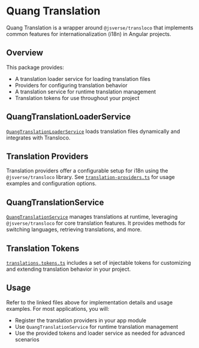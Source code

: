 # Quang Translation

Quang Translation is a wrapper around `@jsverse/transloco` that implements common features for internationalization (i18n) in Angular projects.

## Overview

This package provides:
- A translation loader service for loading translation files
- Providers for configuring translation behavior
- A translation service for runtime translation management
- Translation tokens for use throughout your project

## QuangTranslationLoaderService

[`QuangTranslationLoaderService`](./translation-loader.service.ts) loads translation files dynamically and integrates with Transloco.

## Translation Providers

Translation providers offer a configurable setup for i18n using the `@jsverse/transloco` library. See [`translation-providers.ts`](./translation-providers.ts) for usage examples and configuration options.

## QuangTranslationService

[`QuangTranslationService`](./translation.service.ts) manages translations at runtime, leveraging `@jsverse/transloco` for core translation features. It provides methods for switching languages, retrieving translations, and more.

## Translation Tokens

[`translations.tokens.ts`](./translations.tokens.ts) includes a set of injectable tokens for customizing and extending translation behavior in your project.

## Usage

Refer to the linked files above for implementation details and usage examples. For most applications, you will:
- Register the translation providers in your app module
- Use `QuangTranslationService` for runtime translation management
- Use the provided tokens and loader service as needed for advanced scenarios
